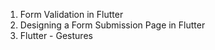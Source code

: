 
   1. Form Validation in Flutter
   2. Designing a Form Submission Page in Flutter
   3. Flutter - Gestures
